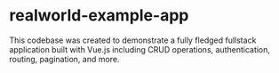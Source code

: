 # realworld-example-app
This codebase was created to demonstrate a fully fledged fullstack application built with Vue.js including CRUD operations, authentication, routing, pagination, and more.
